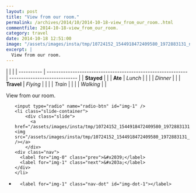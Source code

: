 ```yaml
---
layout: post
title: "View from our room."
permalink: /archives/2014/10/2014-10-18-view_from_our_room..html
commentfile: 2014-10-18-view_from_our_room.
category: travel
date: 2014-10-18 12:51:00
image: "/assets/images/insta/tmp/10724152_1544918472409580_1972883131_n_17841774673047535.jpg"
excerpt: |
  View from our room.
---
```


|            |                                                              |
| ---------- | ------------------------------------------------------------ | ----------------------------- |
| **Stayed** |  |
| **Ate**    | _Lunch_                                                      |          |
|            | _Dinner_                                                     |          |
| **Travel** | _Flying_                                                     |          |
|            | _Train_                                                      |          |
|            | _Walking_                                                    |          |


View from our room.


<ul class="slides">

    <input type="radio" name="radio-btn" id="img-1" />
    <li class="slide-container">
        <div class="slide">
          <a href="/assets/images/insta/tmp/10724152_1544918472409580_1972883131_n_17841774673047535.jpg"><img src="/assets/images/insta/tmp/10724152_1544918472409580_1972883131_n_17841774673047535.jpg" /></a>
        </div>
    <div class="nav">
      <label for="img-0" class="prev">&#x2039;</label>
      <label for="img-1" class="next">&#x203a;</label>
    </div>
    </li>
			
<li class="nav-dots">

      <label for="img-1" class="nav-dot" id="img-dot-1"></label>

</li>
</ul>        
             

		